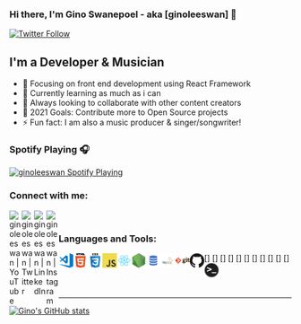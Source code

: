### Hi there, I'm Gino Swanepoel - aka [ginoleeswan] 👋

[![Twitter Follow](https://img.shields.io/twitter/follow/mrginolee?color=1DA1F2&logo=twitter&style=for-the-badge)](https://twitter.com/intent/follow?original_referer=https%3A%2F%2Fgithub.com%2Fmrginolee&screen_name=mrginolee)

## I'm a Developer & Musician

- 🔭 Focusing on front end development using React Framework
- 🌱 Currently learning as much as i can
- 👯 Always looking to collaborate with other content creators
- 🥅 2021 Goals: Contribute more to Open Source projects
- ⚡ Fun fact: I am also a music producer & singer/songwriter!

### Spotify Playing 🎧

[<img src="https://now-playing-codestackr.vercel.app/api/spotify-playing" alt="ginoleeswan Spotify Playing" width="350" />](https://open.spotify.com/user/swyqyimdc12jajde4vpwd2x1b)

### Connect with me:

[<img align="left" alt="ginoleeswan | YouTube" width="22px" src="https://cdn.jsdelivr.net/npm/simple-icons@v3/icons/youtube.svg" />][youtube]
[<img align="left" alt="ginoleeswan | Twitter" width="22px" src="https://cdn.jsdelivr.net/npm/simple-icons@v3/icons/twitter.svg" />][twitter]
[<img align="left" alt="ginoleeswan | LinkedIn" width="22px" src="https://cdn.jsdelivr.net/npm/simple-icons@v3/icons/linkedin.svg" />][linkedin]
[<img align="left" alt="ginoleeswan | Instagram" width="22px" src="https://cdn.jsdelivr.net/npm/simple-icons@v3/icons/instagram.svg" />][instagram]

<br />

### Languages and Tools:

[<img align="left" alt="Visual Studio Code" width="26px" src="https://raw.githubusercontent.com/github/explore/80688e429a7d4ef2fca1e82350fe8e3517d3494d/topics/visual-studio-code/visual-studio-code.png" />]
[<img align="left" alt="HTML5" width="26px" src="https://raw.githubusercontent.com/github/explore/80688e429a7d4ef2fca1e82350fe8e3517d3494d/topics/html/html.png" />]
[<img align="left" alt="CSS3" width="26px" src="https://raw.githubusercontent.com/github/explore/80688e429a7d4ef2fca1e82350fe8e3517d3494d/topics/css/css.png" />]
[<img align="left" alt="JavaScript" width="26px" src="https://raw.githubusercontent.com/github/explore/80688e429a7d4ef2fca1e82350fe8e3517d3494d/topics/javascript/javascript.png" />]
[<img align="left" alt="React" width="26px" src="https://raw.githubusercontent.com/github/explore/80688e429a7d4ef2fca1e82350fe8e3517d3494d/topics/react/react.png" />]
[<img align="left" alt="Node.js" width="26px" src="https://raw.githubusercontent.com/github/explore/80688e429a7d4ef2fca1e82350fe8e3517d3494d/topics/nodejs/nodejs.png" />]
[<img align="left" alt="SQL" width="26px" src="https://raw.githubusercontent.com/github/explore/80688e429a7d4ef2fca1e82350fe8e3517d3494d/topics/sql/sql.png" />]
[<img align="left" alt="MySQL" width="26px" src="https://raw.githubusercontent.com/github/explore/80688e429a7d4ef2fca1e82350fe8e3517d3494d/topics/mysql/mysql.png" />]
[<img align="left" alt="Git" width="26px" src="https://raw.githubusercontent.com/github/explore/80688e429a7d4ef2fca1e82350fe8e3517d3494d/topics/git/git.png" />]
[<img align="left" alt="GitHub" width="26px" src="https://raw.githubusercontent.com/github/explore/78df643247d429f6cc873026c0622819ad797942/topics/github/github.png" />]
[<img align="left" alt="Terminal" width="26px" src="https://raw.githubusercontent.com/github/explore/80688e429a7d4ef2fca1e82350fe8e3517d3494d/topics/terminal/terminal.png" />]

<br />
<br />

---

[![Gino's GitHub stats](https://github-readme-stats.vercel.app/api?username=ginoleeswan)](https://github.com/ginoleeswan/github-readme-stats)



[twitter]: https://twitter.com/mrginolee
[youtube]: https://youtube.com/ginoleeswan
[instagram]: https://instagram.com/mrginolee
[linkedin]: https://linkedin.com/in/ginoleeswanepoel